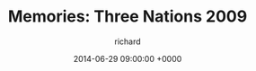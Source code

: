 ---
blog: richard
date: 2014-06-29 09:00:00 +0000
title: "Memories: Three Nations 2009"
author: richard
permalink: /general/memories/three-nations-09/
---